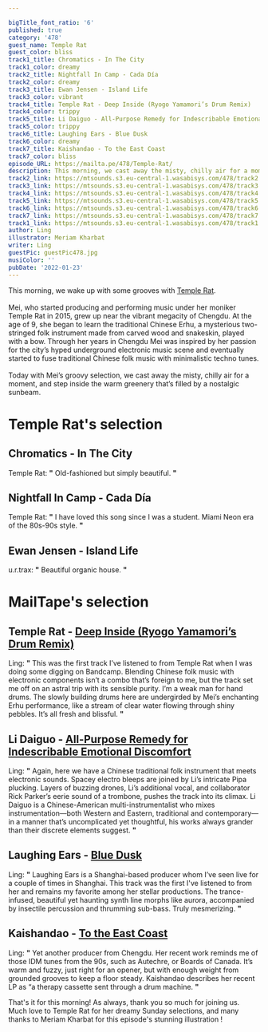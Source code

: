 ```yaml
---

bigTitle_font_ratio: '6'
published: true
category: '478'
guest_name: Temple Rat
guest_color: bliss
track1_title: Chromatics - In The City
track1_color: dreamy
track2_title: Nightfall In Camp - Cada Día
track2_color: dreamy
track3_title: Ewan Jensen - Island Life
track3_color: vibrant
track4_title: Temple Rat - Deep Inside (Ryogo Yamamori’s Drum Remix)
track4_color: trippy
track5_title: Li Daiguo - All-Purpose Remedy for Indescribable Emotional Discomfort
track5_color: trippy
track6_title: Laughing Ears - Blue Dusk
track6_color: dreamy
track7_title: Kaishandao - To the East Coast
track7_color: bliss
episode_URL: https://mailta.pe/478/Temple-Rat/
description: This morning, we cast away the misty, chilly air for a moment, and step inside the warm greenery that’s filled by a nostalgic sunbeam.
track2_link: https://mtsounds.s3.eu-central-1.wasabisys.com/478/track2.mp3
track3_link: https://mtsounds.s3.eu-central-1.wasabisys.com/478/track3.mp3
track4_link: https://mtsounds.s3.eu-central-1.wasabisys.com/478/track4.mp3
track5_link: https://mtsounds.s3.eu-central-1.wasabisys.com/478/track5.mp3
track6_link: https://mtsounds.s3.eu-central-1.wasabisys.com/478/track6.mp3
track7_link: https://mtsounds.s3.eu-central-1.wasabisys.com/478/track7.mp3
track1_link: https://mtsounds.s3.eu-central-1.wasabisys.com/478/track1.mp3
author: Ling
illustrator: Meriam Kharbat
writer: Ling
guestPic: guestPic478.jpg
musiColor: ''
pubDate: '2022-01-23'
---
```

 This morning, we wake up with some grooves with [Temple Rat](https://www.instagram.com/meiyuxinmay).
<br><br>
Mei, who started producing and performing music under her moniker Temple Rat in 2015, grew up near the vibrant megacity of Chengdu. At the age of 9, she began to learn the traditional Chinese Erhu, a mysterious two-stringed folk instrument made from carved wood and snakeskin, played with a bow. Through her years in Chengdu Mei was inspired by her passion for the city’s hyped underground electronic music scene and eventually started to fuse traditional Chinese folk music with minimalistic techno tunes.
<br><br>
Today with Mei’s groovy selection, we cast away the misty, chilly air for a moment, and step inside the warm greenery that’s filled by a nostalgic sunbeam.



# Temple Rat's selection

## Chromatics - In The City
Temple Rat: **"** Old-fashioned but simply beautiful. **"** 

## Nightfall In Camp - Cada Día
Temple Rat: **"** I have loved this song since I was a student. Miami Neon era of the 80s-90s style. **"** 

## Ewan Jensen - Island Life
u.r.trax: **"** Beautiful organic house. **"** 


# MailTape's selection

## Temple Rat - [Deep Inside (Ryogo Yamamori’s Drum Remix)](https://kagerou.bandcamp.com/album/spring-dawn)
Ling: **"** This was the first track I’ve listened to from Temple Rat when I was doing some digging on Bandcamp. Blending Chinese folk music with electronic components isn’t a combo that’s foreign to me, but the track set me off on an astral trip with its sensible purity. I’m a weak man for hand drums. The slowly building drums here are undergirded by Mei’s enchanting Erhu performance, like a stream of clear water flowing through shiny pebbles. It’s all fresh and blissful. **"** 

## Li Daiguo - [All-Purpose Remedy for Indescribable Emotional Discomfort](https://parkerli.bandcamp.com/album/free-world-music)
Ling: **"** Again, here we have a Chinese traditional folk instrument that meets electronic sounds. Spacey electro bleeps are joined by Li’s intricate Pipa plucking. Layers of buzzing drones, Li’s additional vocal, and collaborator Rick Parker’s eerie sound of a trombone, pushes the track into its climax. Li Daiguo is a Chinese-American multi-instrumentalist who mixes instrumentation—both Western and Eastern, traditional and contemporary—in a manner that’s uncomplicated yet thoughtful, his works always grander than their discrete elements suggest. **"** 

## Laughing Ears - [Blue Dusk](https://laughingears.bandcamp.com/album/blue-dusk)
Ling: **"** Laughing Ears is a Shanghai-based producer whom I’ve seen live for a couple of times in Shanghai. This track was the first I've listened to from her and remains my favorite among her stellar productions. The trance-infused, beautiful yet haunting synth line morphs like aurora, accompanied by insectile percussion and thrumming sub-bass. Truly mesmerizing. **"** 

## Kaishandao - [To the East Coast](https://kaishandao.bandcamp.com/album/homeland)
Ling:  **"**  Yet another producer from Chengdu. Her recent work reminds me of those IDM tunes from the 90s, such as Autechre, or Boards of Canada. It’s warm and fuzzy, just right for an opener, but with enough weight from grounded grooves to keep a floor steady. Kaishandao describes her recent LP as “a therapy cassette sent through a drum machine. **"** 


That's it for this morning! As always, thank you so much for joining us. Much love to Temple Rat for her dreamy Sunday selections, and many thanks to Meriam Kharbat for this episode's stunning illustration !
